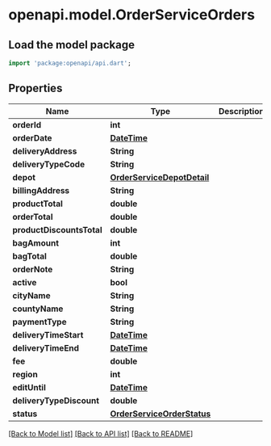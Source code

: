 # openapi.model.OrderServiceOrders

## Load the model package
```dart
import 'package:openapi/api.dart';
```

## Properties
Name | Type | Description | Notes
------------ | ------------- | ------------- | -------------
**orderId** | **int** |  | [optional] 
**orderDate** | [**DateTime**](DateTime.md) |  | [optional] 
**deliveryAddress** | **String** |  | [optional] 
**deliveryTypeCode** | **String** |  | [optional] 
**depot** | [**OrderServiceDepotDetail**](OrderServiceDepotDetail.md) |  | [optional] 
**billingAddress** | **String** |  | [optional] 
**productTotal** | **double** |  | [optional] 
**orderTotal** | **double** |  | [optional] 
**productDiscountsTotal** | **double** |  | [optional] 
**bagAmount** | **int** |  | [optional] 
**bagTotal** | **double** |  | [optional] 
**orderNote** | **String** |  | [optional] 
**active** | **bool** |  | [optional] 
**cityName** | **String** |  | [optional] 
**countyName** | **String** |  | [optional] 
**paymentType** | **String** |  | [optional] 
**deliveryTimeStart** | [**DateTime**](DateTime.md) |  | [optional] 
**deliveryTimeEnd** | [**DateTime**](DateTime.md) |  | [optional] 
**fee** | **double** |  | [optional] 
**region** | **int** |  | [optional] 
**editUntil** | [**DateTime**](DateTime.md) |  | [optional] 
**deliveryTypeDiscount** | **double** |  | [optional] 
**status** | [**OrderServiceOrderStatus**](OrderServiceOrderStatus.md) |  | [optional] 

[[Back to Model list]](../README.md#documentation-for-models) [[Back to API list]](../README.md#documentation-for-api-endpoints) [[Back to README]](../README.md)


